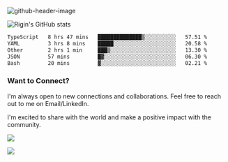 
![github-header-image](https://github.com/riginoommen/riginoommen/assets/3840244/889cae65-df55-4cda-86cc-bf21bf1f2e96)

![Rigin's GitHub stats](https://github-readme-stats.vercel.app/api?username=riginoommen\&show_icons=true\&show=reviews,discussions_started,discussions_answered,prs_merged,prs_merged_percentage)


<!--START_SECTION:waka-->

```txt
TypeScript   8 hrs 47 mins   ██████████████▒░░░░░░░░░░   57.51 %
YAML         3 hrs 8 mins    █████░░░░░░░░░░░░░░░░░░░░   20.58 %
Other        2 hrs 1 min     ███▒░░░░░░░░░░░░░░░░░░░░░   13.30 %
JSON         57 mins         █▓░░░░░░░░░░░░░░░░░░░░░░░   06.30 %
Bash         20 mins         ▓░░░░░░░░░░░░░░░░░░░░░░░░   02.21 %
```

<!--END_SECTION:waka-->

### Want to Connect?

I'm always open to new connections and collaborations. Feel free to reach out to me on Email/LinkedIn.

I'm excited to share with the world and make a positive impact with the community.

![](https://komarev.com/ghpvc/?username=riginoommen)

![](https://hit.yhype.me/github/profile?user_id=3840244)
